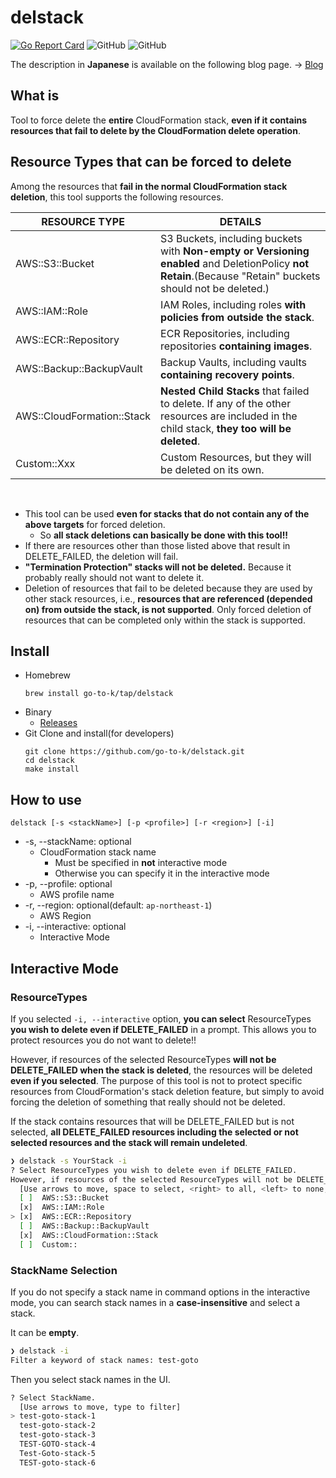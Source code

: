 # delstack

[![Go Report Card](https://goreportcard.com/badge/github.com/go-to-k/delstack)](https://goreportcard.com/report/github.com/go-to-k/delstack) ![GitHub](https://img.shields.io/github/license/go-to-k/delstack) ![GitHub](https://img.shields.io/github/v/release/go-to-k/delstack)

The description in **Japanese** is available on the following blog page. -> [Blog](https://go-to-k.hatenablog.com/entry/delstack)

## What is

Tool to force delete the **entire** CloudFormation stack, **even if it contains resources that fail to delete by the CloudFormation delete operation**.

## Resource Types that can be forced to delete

Among the resources that **fail in the normal CloudFormation stack deletion**, this tool supports the following resources.

|  RESOURCE TYPE  |  DETAILS  |
| ---- | ---- |
|  AWS::S3::Bucket  |  S3 Buckets, including buckets with **Non-empty or Versioning enabled** and DeletionPolicy **not Retain**.(Because "Retain" buckets should not be deleted.)  |
|  AWS::IAM::Role  |  IAM Roles, including roles **with policies from outside the stack**.  |
|  AWS::ECR::Repository  |  ECR Repositories, including repositories **containing images**.  |
|  AWS::Backup::BackupVault  |  Backup Vaults, including vaults **containing recovery points**.  |
|  AWS::CloudFormation::Stack  |  **Nested Child Stacks** that failed to delete. If any of the other resources are included in the child stack, **they too will be deleted**.  |
|  Custom::Xxx  |  Custom Resources, but they will be deleted on its own.  |

<br>

- This tool can be used **even for stacks that do not contain any of the above targets** for forced deletion.
  - So **all stack deletions can basically be done with this tool!!**
- If there are resources other than those listed above that result in DELETE_FAILED, the deletion will fail.
- **"Termination Protection" stacks will not be deleted.** Because it probably really should not want to delete it.
- Deletion of resources that fail to be deleted because they are used by other stack resources, i.e., **resources that are referenced (depended on) from outside the stack, is not supported**. Only forced deletion of resources that can be completed only within the stack is supported.

## Install

- Homebrew
  ```
  brew install go-to-k/tap/delstack
  ```
- Binary
  - [Releases](https://github.com/go-to-k/delstack/releases)
- Git Clone and install(for developers)
  ```
  git clone https://github.com/go-to-k/delstack.git
  cd delstack
  make install
  ```

## How to use
  ```
  delstack [-s <stackName>] [-p <profile>] [-r <region>] [-i]
  ```

- -s, --stackName: optional
  - CloudFormation stack name
    - Must be specified in **not** interactive mode
    - Otherwise you can specify it in the interactive mode
- -p, --profile: optional
  - AWS profile name
- -r, --region: optional(default: `ap-northeast-1`)
  - AWS Region
- -i, --interactive: optional
  - Interactive Mode

## Interactive Mode

### ResourceTypes

If you selected `-i, --interactive` option, **you can select** ResourceTypes **you wish to delete even if DELETE_FAILED** in a prompt. This allows you to protect resources you do not want to delete!!

However, if resources of the selected ResourceTypes **will not be DELETE_FAILED when the stack is deleted**, the resources will be deleted **even if you selected**. The purpose of this tool is not to protect specific resources from CloudFormation's stack deletion feature, but simply to avoid forcing the deletion of something that really should not be deleted.

If the stack contains resources that will be DELETE_FAILED but is not selected, **all DELETE_FAILED resources including the selected or not selected resources and the stack will remain undeleted**.

```sh
❯ delstack -s YourStack -i
? Select ResourceTypes you wish to delete even if DELETE_FAILED.
However, if resources of the selected ResourceTypes will not be DELETE_FAILED when the stack is deleted, the resources will be deleted even if you selected.
  [Use arrows to move, space to select, <right> to all, <left> to none, type to filter]
  [ ]  AWS::S3::Bucket
  [x]  AWS::IAM::Role
> [x]  AWS::ECR::Repository
  [ ]  AWS::Backup::BackupVault
  [x]  AWS::CloudFormation::Stack
  [ ]  Custom::
```

### StackName Selection

If you do not specify a stack name in command options in the interactive mode, you can search stack names in a **case-insensitive** and select a stack.

It can be **empty**.

```sh
❯ delstack -i
Filter a keyword of stack names: test-goto
```

Then you select stack names in the UI.

```sh
? Select StackName.
  [Use arrows to move, type to filter]
> test-goto-stack-1
  test-goto-stack-2
  test-goto-stack-3
  TEST-GOTO-stack-4
  Test-Goto-stack-5
  TEST-goto-stack-6
```

